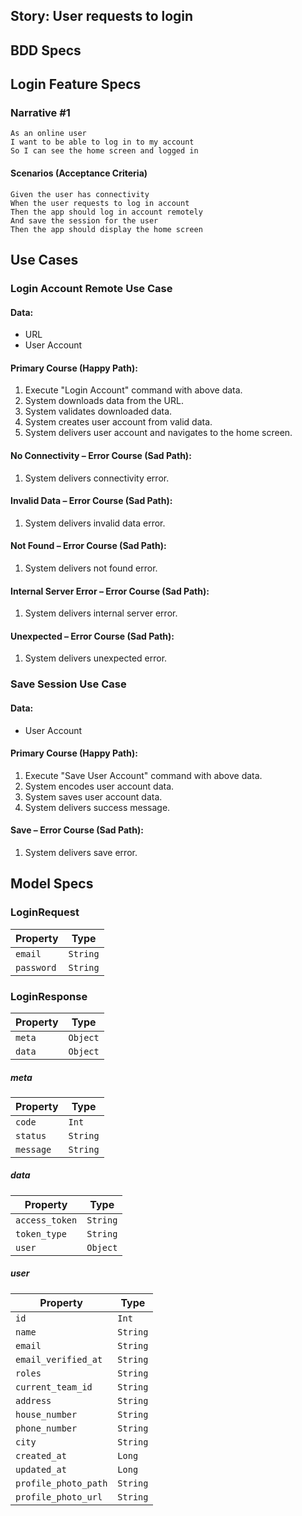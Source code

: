 ## Story: User requests to login

## BDD Specs

## Login Feature Specs

### Narrative #1

```
As an online user
I want to be able to log in to my account
So I can see the home screen and logged in
```

#### Scenarios (Acceptance Criteria)

```
Given the user has connectivity
When the user requests to log in account
Then the app should log in account remotely
And save the session for the user
Then the app should display the home screen
```

## Use Cases

### Login Account Remote Use Case

#### Data:
- URL
- User Account

#### Primary Course (Happy Path):
1. Execute "Login Account" command with above data.
2. System downloads data from the URL.
3. System validates downloaded data.
4. System creates user account from valid data.
5. System delivers user account and navigates to the home screen.

#### No Connectivity – Error Course (Sad Path):
1. System delivers connectivity error.

#### Invalid Data – Error Course (Sad Path):
1. System delivers invalid data error.

#### Not Found – Error Course (Sad Path):
1. System delivers not found error.

#### Internal Server Error – Error Course (Sad Path):
1. System delivers internal server error.

#### Unexpected – Error Course (Sad Path):
1. System delivers unexpected error.

### Save Session Use Case

#### Data:
- User Account

#### Primary Course (Happy Path):
1. Execute "Save User Account" command with above data.
2. System encodes user account data.
3. System saves user account data.
4. System delivers success message.

#### Save – Error Course (Sad Path):
1. System delivers save error.

## Model Specs

### LoginRequest

| Property    | Type     |
|-------------|----------|
| `email`     | `String` |
| `password`  | `String` |

### LoginResponse

| Property   | Type     |
|------------|----------|
| `meta`     | `Object` |
| `data`     | `Object` |

##### meta
| Property       | Type     |
|----------------|----------|
| `code`         | `Int`    |
| `status`       | `String` |
| `message`      | `String` |

##### data
| Property       | Type     |
|----------------|----------|
| `access_token` | `String` |
| `token_type`   | `String` |
| `user`         | `Object` |

##### user
| Property            | Type     |
|---------------------|----------|
| `id`                | `Int`    |
| `name`              | `String` |
| `email`             | `String` |
| `email_verified_at` | `String` |
| `roles`             | `String` |
| `current_team_id`   | `String` | 
| `address`           | `String` |
| `house_number`      | `String` |
| `phone_number`      | `String` |
| `city`              | `String` |
| `created_at`        | `Long`   |
| `updated_at`        | `Long`   |
| `profile_photo_path`| `String` |
| `profile_photo_url` | `String` |
